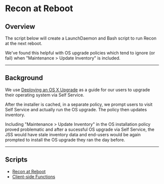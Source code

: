 # Recon at Reboot

## Overview

The script below will create a LaunchDaemon and Bash script to run Recon at the next reboot.

We've found this helpful with OS upgrade policies which tend to ignore (or fail) when "Maintenance > Update Inventory" is included.

---

## Background

We use [Deploying an OS X Upgrade](http://docs.jamf.com/technical-papers/casper-suite/deploying-osx/Deploying_an_OS_X_Upgrade.html) as a guide for our users to upgrade their operating system via Self Service.

After the installer is cached, in a separate policy, we prompt users to visit Self Service and actually run the OS upgrade. The policy then updates inventory.

Including "Maintenance > Update Inventory" in the OS installation policy proved problematic and after a sucessful OS upgrade via Self Service, the JSS would have stale inventory data and end-users would be again prompted to install the OS upgrade they ran the day before.

---

## Scripts
- [Recon at Reboot](https://github.com/dan-snelson/Jamf-Pro-Scripts/blob/master/Recon%20at%20Reboot/Recon%20at%20Reboot.sh)
- [Client-side Functions](https://github.com/dan-snelson/Jamf-Pro-Scripts/tree/master/Client-side%20Functions)
